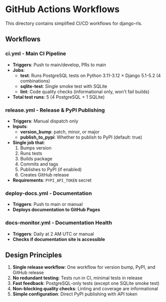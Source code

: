 # GitHub Actions Workflows

This directory contains simplified CI/CD workflows for django-rls.

## Workflows

### ci.yml - Main CI Pipeline
- **Triggers**: Push to main/develop, PRs to main
- **Jobs**:
  - **test**: Runs PostgreSQL tests on Python 3.11-3.12 × Django 5.1-5.2 (4 combinations)
  - **sqlite-test**: Single smoke test with SQLite
  - **lint**: Code quality checks (informational only, won't fail builds)
- **Total test runs**: 5 (4 PostgreSQL + 1 SQLite)

### release.yml - Release & PyPI Publishing
- **Triggers**: Manual dispatch only
- **Inputs**:
  - **version_bump**: patch, minor, or major
  - **publish_to_pypi**: Whether to publish to PyPI (default: true)
- **Single job that**:
  1. Bumps version
  2. Runs tests
  3. Builds package
  4. Commits and tags
  5. Publishes to PyPI (if enabled)
  6. Creates GitHub release
- **Requirements**: `PYPI_API_TOKEN` secret

### deploy-docs.yml - Documentation
- **Triggers**: Push to main or manual
- **Deploys documentation to GitHub Pages**

### docs-monitor.yml - Documentation Health
- **Triggers**: Daily at 2 AM UTC or manual
- **Checks if documentation site is accessible**

## Design Principles

1. **Single release workflow**: One workflow for version bump, PyPI, and GitHub release
2. **No redundant testing**: Tests run in CI, minimal tests in release
3. **Fast feedback**: PostgreSQL-only tests (except one SQLite smoke test)
4. **Non-blocking quality checks**: Linting and coverage are informational
5. **Simple configuration**: Direct PyPI publishing with API token